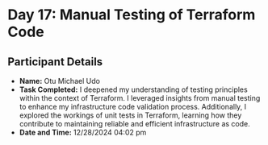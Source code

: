 # Day 17: Manual Testing of Terraform Code
## Participant Details

- **Name:** Otu Michael Udo
- **Task Completed:** I deepened my understanding of testing principles within the context of Terraform. 
I leveraged insights from manual testing to enhance my infrastructure code validation process. 
Additionally, I explored the workings of unit tests in Terraform, learning how they contribute to maintaining reliable and efficient infrastructure as code.
- **Date and Time:** 12/28/2024 04:02 pm 